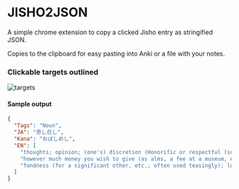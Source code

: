 # JISHO2JSON

A simple chrome extension to copy a clicked Jisho entry as stringified JSON. 

Copies to the clipboard for easy pasting into Anki or a file with your notes.

### Clickable targets outlined
![targets](djtb.github.com/jisho2json/img/targets.jpg)

#### Sample output
```json
{
  "Tags": "Noun",
  "JA": "思し召し",
  "Kana": "おぼしめし",
  "EN": [
    "thoughts; opinion; (one's) discretion (Honorific or respectful (sonkeigo))",
    "however much money you wish to give (as alms, a fee at a museum, etc.)",
    "fondness (for a significant other, etc.; often used teasingly); love; fancy; liking"
  ]
}
```
